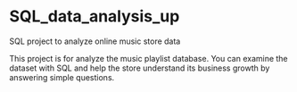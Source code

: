 # SQL_data_analysis_up
SQL project to analyze online music store data

This project is for analyze the music playlist database. You can examine the dataset with SQL and help the store understand its business growth by answering simple questions.
